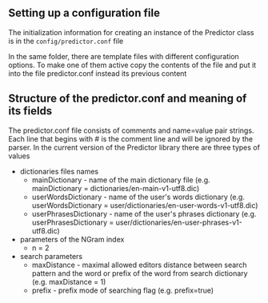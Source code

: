 ## Setting up a configuration file
The initialization information for creating an instance of the Predictor class is in the `config/predictor.conf` file

In the same folder, there are template files with different configuration options.
To make one of them active copy the contents of the file and put it into the file predictor.conf instead its previous content

## Structure of the predictor.conf and meaning of its fields
The predictor.conf file consists of comments and name=value pair strings.
Each line that begins with # is the comment line and will be ignored by the parser.
In the current version of the Predictor library there are three types of values
- dictionaries files names 
  - mainDictionary - name of the main dictionary file (e.g. mainDictionary = dictionaries/en-main-v1-utf8.dic)
  - userWordsDictionary - name of the user's words dictionary (e.g. userWordsDictionary = user/dictionaries/en-user-words-v1-utf8.dic)
  - userPhrasesDictionary - name of the user's phrases dictionary (e.g. userPhrasesDictionary = user/dictionaries/en-user-phrases-v1-utf8.dic)
- parameters of the NGram index
  - n = 2
- search parameters
  - maxDistance - maximal allowed editors distance between search pattern and the word or prefix of the word from search dictionary (e.g. maxDistance = 1)
  - prefix - prefix mode of searching flag (e.g. prefix=true)
